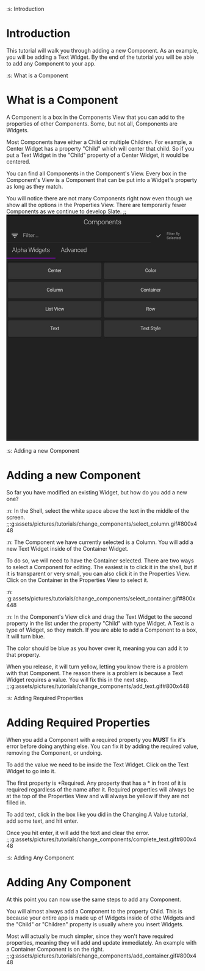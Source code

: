 :s: Introduction
# Introduction
This tutorial will walk you through adding a new Component. As an example, you will be adding a Text Widget. By the end of the tutorial you will be able to add any Component to your app.

:s: What is a Component
# What is a Component
A Component is a box in the Components View that you can add to the properties of other Components. Some, but not all, Components are Widgets.

Most Components have either a Child or multiple Children. For example, a Center Widget has a property "Child" which will center that child. So if you put a Text Widget in the "Child" property of a Center Widget, it would be centered.

You can find all Components in the Component's View. Every box in the Component's View is a Component that can be put into a Widget's property as long as they match.

You will notice there are not many Components right now even though we show all the options in the Properties View. There are temporarily fewer Components as we continue to develop Slate.
;;![components view](assets/pictures/tutorials/change_components/components_view.jpg#597x700)

:s: Adding a new Component
# Adding a new Component
So far you have modified an existing Widget, but how do you add a new one?

:n:
In the Shell, select the white space above the text in the middle of the screen.
;;:g:assets/pictures/tutorials/change_components/select_column.gif#800x448

:n:
The Component we have currently selected is a Column. You will add a new Text Widget inside of the Container Widget.

To do so, we will need to have the Container selected. There are two ways to select a Component for editing. The easiest is to click it in the shell, but if it is transparent or very small, you can also click it in the Properties View. Click on the Container in the Properties View to select it.

:n:
:g:assets/pictures/tutorials/change_components/select_container.gif#800x448

:n:
In the Component's View click and drag the Text Widget to the second property in the list under the property "Child" with type Widget. A Text is a type of Widget, so they match. If you are able to add a Component to a box, it will turn blue.

The color should be blue as you hover over it, meaning you can add it to that property.

When you release, it will turn yellow, letting you know there is a problem with that Component. The reason there is a problem is because a Text Widget requires a value. You will fix this in the next step.
;;:g:assets/pictures/tutorials/change_components/add_text.gif#800x448

:s: Adding Required Properties
# Adding Required Properties
When you add a Component with a required property you __MUST__ fix it's error before doing anything else. You can fix it by adding the required value, removing the Component, or undoing.

To add the value we need to be inside the Text Widget. Click on the Text Widget to go into it.

The first property is *Required. Any property that has a * in front of it is required regardless of the name after it. Required properties will always be at the top of the Properties View and will always be yellow if they are not filled in.

To add text, click in the box like you did in the Changing A Value tutorial, add some text, and hit enter.

Once you hit enter, it will add the text and clear the error.
;;:g:assets/pictures/tutorials/change_components/complete_text.gif#800x448

:s: Adding Any Component
# Adding Any Component
At this point you can now use the same steps to add any Component.

You will almost always add a Component to the property Child. This is because your entire app is made up of Widgets inside of othe Widgets and the "Child" or "Children" property is usually where you insert Widgets.

Most will actually be much simpler, since they won't have required properties, meaning they will add and update immediately. An example with a Container Component is on the right.
;;:g:assets/pictures/tutorials/change_components/add_container.gif#800x448
